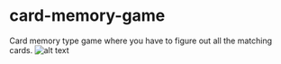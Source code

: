 # card-memory-game
Card memory type game where you have to figure out all the matching cards.
![alt text](https://github.com/InsaneBepis/card-memory-game/blob/master/card%20matching.PNG)
